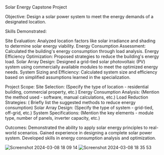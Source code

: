 
Solar Energy Capstone Project 

Objective: Design a solar power system to meet the energy demands of a designated location.

Skills Demonstrated:

Site Evaluation: Analyzed location factors like solar irradiance and shading to determine solar energy viability.
Energy Consumption Assessment: Calculated the building's energy consumption through load analysis.
Energy Efficiency Optimization: Proposed strategies to reduce the building's energy load.
Solar Array Design: Designed a grid-tied solar photovoltaic (PV) system using commercially available modules to meet the optimized energy needs.
System Sizing and Efficiency: Calculated system size and efficiency based on simplified assumptions learned in the specialization.

Project Scope:
Site Selection: (Specify the type of location - residential building, commercial property, etc.)
Energy Consumption Analysis: (Mention the method used - software, manual calculations, etc.)
Load Reduction Strategies: ( Briefly list the suggested methods to reduce energy consumption)
Solar Array Design: (Specify the type of system - grid-tied, off-grid, etc.)
System Specifications: (Mention the key elements - module type, number of panels, inverter capacity, etc.)

Outcomes:
Demonstrated the ability to apply solar energy principles to real-world scenarios.
Gained experience in designing a complete solar power system.
Developed skills in energy consumption analysis and optimization.

![Screenshot 2024-03-08 18 09 14](https://github.com/prahaladgaddam/Design_Solar_PV_System/assets/139104865/544e887a-7824-4b5a-b741-4a0214423e0e)
![Screenshot 2024-03-08 18 35 53](https://github.com/prahaladgaddam/Design_Solar_PV_System/assets/139104865/ea181e68-ba62-4096-bc24-54e076fc562b)
